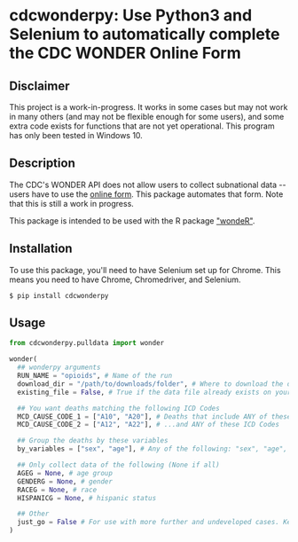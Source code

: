 # cdcwonderpy: Use Python3 and Selenium to automatically complete the CDC WONDER Online Form

## Disclaimer
This project is a work-in-progress. It works in some cases but may not work in many others (and may not be flexible enough for some users), and some extra code exists for functions that are not yet operational. This program has only been tested in Windows 10.


## Description
The CDC's WONDER API does not allow users to collect subnational data -- users have to use the [online form](https://wonder.cdc.gov/mcd-icd10.html). This package automates that form. Note that this is still a work in progress.

This package is intended to be used with the R package ["wondeR"](https://www.github.com/tlcaputi/wondeR).

## Installation

To use this package, you'll need to have Selenium set up for Chrome. This means you need to have Chrome, Chromedriver, and Selenium.

```
$ pip install cdcwonderpy
```


## Usage

```python
from cdcwonderpy.pulldata import wonder

wonder(
  ## wonderpy arguments
  RUN_NAME = "opioids", # Name of the run
  download_dir = "/path/to/downloads/folder", # Where to download the data
  existing_file = False, # True if the data file already exists on your local computer

  ## You want deaths matching the following ICD Codes
  MCD_CAUSE_CODE_1 = ["A10", "A20"], # Deaths that include ANY of these ICD Codes
  MCD_CAUSE_CODE_2 = ["A12", "A22"], # ...and ANY of these ICD Codes

  ## Group the deaths by these variables
  by_variables = ["sex", "age"], # Any of the following: "sex", "age", "race", "hispanic", "state", "year", "month"

  ## Only collect data of the following (None if all)
  AGEG = None, # age group
  GENDERG = None, # gender
  RACEG = None, # race
  HISPANICG = None, # hispanic status

  ## Other
  just_go = False # For use with more further and undeveloped cases. Keep as False.
)

```
